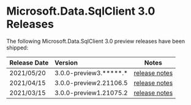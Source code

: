 # Microsoft.Data.SqlClient 3.0 Releases

The following Microsoft.Data.SqlClient 3.0 preview releases have been shipped:

| Release Date | Version | Notes |
| :-- | :-- | :--: |
| 2021/05/20 | 3.0.0-preview3.*****.* | [release notes](3.0.0-preview3.md) |
| 2021/04/15 | 3.0.0-preview2.21106.5 | [release notes](3.0.0-preview2.md) |
| 2021/03/15 | 3.0.0-preview1.21075.2 | [release notes](3.0.0-preview1.md) |
